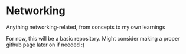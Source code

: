 # Networking
Anything networking-related, from concepts to my own learnings

For now, this will be a basic repository. Might consider making a proper github page later on if needed :)
